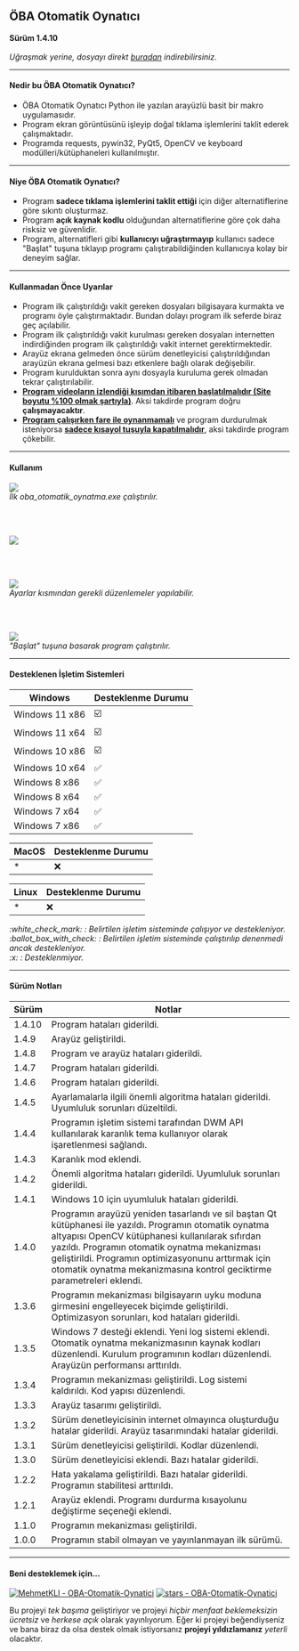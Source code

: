 
<h2> ÖBA Otomatik Oynatıcı </h2>
<b> Sürüm 1.4.10 </b>
<br>

<br>
<i>Uğraşmak yerine, dosyayı direkt <a href="https://github.com/MehmetKLl/OBA-Otomatik-Oynatici/raw/main/oba_otomatik_oynatma.zip" >buradan</a> indirebilirsiniz.</i>

--------------------------------- 

<h4>Nedir bu ÖBA Otomatik Oynatıcı?</h4>

- ÖBA Otomatik Oynatıcı Python ile yazılan arayüzlü basit bir makro uygulamasıdır.
- Program ekran görüntüsünü işleyip doğal tıklama işlemlerini taklit ederek çalışmaktadır. 
- Programda requests, pywin32, PyQt5, OpenCV ve keyboard modülleri/kütüphaneleri kullanılmıştır.

---------------------------------

<h4>Niye ÖBA Otomatik Oynatıcı?</h4>

- Program <b>sadece tıklama işlemlerini taklit ettiği</b> için diğer alternatiflerine göre sıkıntı oluşturmaz. 
- Program <b>açık kaynak kodlu</b> olduğundan alternatiflerine göre çok daha risksiz ve güvenlidir. 
- Program, alternatifleri gibi <b>kullanıcıyı uğraştırmayıp</b> kullanıcı sadece "Başlat" tuşuna tıklayıp programı çalıştırabildiğinden kullanıcıya kolay bir deneyim sağlar. 

---------------------------------

<h4>Kullanmadan Önce Uyarılar</h4>

- Program ilk çalıştırıldığı vakit gereken dosyaları bilgisayara kurmakta ve programı öyle çalıştırmaktadır. Bundan dolayı program ilk seferde biraz geç açılabilir.
- Program ilk çalıştırıldığı vakit kurulması gereken dosyaları internetten indirdiğinden program ilk çalıştırıldığı vakit internet gerektirmektedir.
- Arayüz ekrana gelmeden önce sürüm denetleyicisi çalıştırıldığından arayüzün ekrana gelmesi bazı etkenlere bağlı olarak değişebilir.
- Program kurulduktan sonra aynı dosyayla kuruluma gerek olmadan tekrar çalıştırılabilir.
- <b><ins>Program videoların izlendiği kısımdan itibaren başlatılmalıdır (Site boyutu %100 olmak şartıyla)</ins></b>. Aksi takdirde program doğru <b>çalışmayacaktır</b>.
- <b><ins>Program çalışırken fare ile oynanmamalı</ins></b> ve program durdurulmak isteniyorsa <b><ins>sadece kısayol tuşuyla kapatılmalıdır</ins></b>, aksi takdirde program çökebilir. 

---------------------------------

<h4>Kullanım</h4>

<picture>
<source media="(prefers-color-scheme: dark)" srcset="img/file_dark.png">
<img src="img/file_light.png">
</img>
</picture>
<br>
<i>İlk oba_otomatik_oynatma.exe çalıştırılır.</i>

<br><br>

<picture>
<source media="(prefers-color-scheme: dark)" srcset="img/main_gui_dark.png">
<img src="img/main_gui_light.png">
</img>
</picture>

<br><br>

<picture>
<source media="(prefers-color-scheme: dark)" srcset="img/settings_dark.png">
<img src="img/settings_light.png">
</img>
</picture>
<br>
<i>Ayarlar kısmından gerekli düzenlemeler yapılabilir.</i>

<br><br>

<picture>
<source media="(prefers-color-scheme: dark)" srcset="img/main_gui_dark.png">
<img src="img/main_gui_light.png">
</img>
</picture>
<br>
<i>"Başlat" tuşuna basarak program çalıştırılır.</i>

---------------------------------

<h4>Desteklenen İşletim Sistemleri</h4>

|Windows|Desteklenme Durumu|
|-|-|
|Windows 11 x86|:ballot_box_with_check:|
|Windows 11 x64|:ballot_box_with_check:|
|Windows 10 x86|:ballot_box_with_check:|
|Windows 10 x64|:white_check_mark:|
|Windows 8 x86|:white_check_mark:|
|Windows 8 x64|:white_check_mark:|
|Windows 7 x64|:white_check_mark:|
|Windows 7 x86|:white_check_mark:|

|MacOS|Desteklenme Durumu|
|-|-|
|*|:x:|

|Linux|Desteklenme Durumu|
|-|-|
|*|:x:|

<i>
:white_check_mark: : Belirtilen işletim sisteminde çalışıyor ve destekleniyor.<br>
:ballot_box_with_check: : Belirtilen işletim sisteminde çalıştırılıp denenmedi ancak destekleniyor.<br>
:x: : Desteklenmiyor. 
</i>

---------------------------------

<h4>Sürüm Notları</h4>

|Sürüm|Notlar|
|-|-|
|1.4.10|Program hataları giderildi.|
|1.4.9|Arayüz geliştirildi.|
|1.4.8|Program ve arayüz hataları giderildi.|
|1.4.7|Program hataları giderildi.|
|1.4.6|Program hataları giderildi.|
|1.4.5|Ayarlamalarla ilgili önemli algoritma hataları giderildi. Uyumluluk sorunları düzeltildi.|
|1.4.4|Programın işletim sistemi tarafından DWM API kullanılarak karanlık tema kullanıyor olarak işaretlenmesi sağlandı.|
|1.4.3|Karanlık mod eklendi.|
|1.4.2|Önemli algoritma hataları giderildi. Uyumluluk sorunları giderildi.|
|1.4.1|Windows 10 için uyumluluk hataları giderildi.|
|1.4.0|Programın arayüzü yeniden tasarlandı ve sil baştan Qt kütüphanesi ile yazıldı. Programın otomatik oynatma altyapısı OpenCV kütüphanesi kullanılarak sıfırdan yazıldı. Programın otomatik oynatma mekanizması geliştirildi. Programın optimizasyonunu arttırmak için otomatik oynatma mekanizmasına kontrol geciktirme parametreleri eklendi.|
|1.3.6|Programın mekanizması bilgisayarın uyku moduna girmesini engelleyecek biçimde geliştirildi. Optimizasyon sorunları, kod hataları giderildi.|
|1.3.5|Windows 7 desteği eklendi. Yeni log sistemi eklendi. Otomatik oynatma mekanizmasının kaynak kodları düzenlendi. Kurulum programının kodları düzenlendi. Arayüzün performansı arttırıldı.|
|1.3.4|Programın mekanizması geliştirildi. Log sistemi kaldırıldı. Kod yapısı düzenlendi.|
|1.3.3|Arayüz tasarımı geliştirildi.|
|1.3.2|Sürüm denetleyicisinin internet olmayınca oluşturduğu hatalar giderildi. Arayüz tasarımındaki hatalar giderildi. |
|1.3.1|Sürüm denetleyicisi geliştirildi. Kodlar düzenlendi. |
|1.3.0|Sürüm denetleyicisi eklendi. Bazı hatalar giderildi.|
|1.2.2|Hata yakalama geliştirildi. Bazı hatalar giderildi. Programın stabilitesi arttırıldı.|
|1.2.1|Arayüz eklendi. Programı durdurma kısayolunu değiştirme seçeneği eklendi.|
|1.1.0|Programın mekanizması geliştirildi.|
|1.0.0|Programın stabil olmayan ve yayınlanmayan ilk sürümü.|

---------------------------------

<h4>Beni desteklemek için...</h4>

<a href="https://github.com/MehmetKLl/OBA-Otomatik-Oynatici" title="Go to GitHub repo"><img src="https://img.shields.io/static/v1?label=MehmetKLl&message=OBA-Otomatik-Oynatici&color=blue&logo=github" alt="MehmetKLl - OBA-Otomatik-Oynatici"></a>
<a href="https://github.com/MehmetKLl/OBA-Otomatik-Oynatici"><img src="https://img.shields.io/github/stars/MehmetKLl/OBA-Otomatik-Oynatici?style=social" alt="stars - OBA-Otomatik-Oynatici"></a>

Bu projeyi <i>tek başıma</i> geliştiriyor ve projeyi <i>hiçbir menfaat beklemeksizin ücretsiz</i> ve <i>herkese açık</i> olarak yayınlıyorum. Eğer ki projeyi beğendiyseniz ve bana biraz da olsa destek olmak istiyorsanız <b>projeyi yıldızlamanız</b> <i>yeterli</i> olacaktır. 
